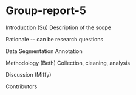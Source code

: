 # Group-report-5
Introduction (Su)
Description of the scope 


Rationale -- can be research questions






Data 
Segmentation Annotation 










Methodology (Beth)
Collection, cleaning, analysis 







Discussion (Miffy)








Contributors


